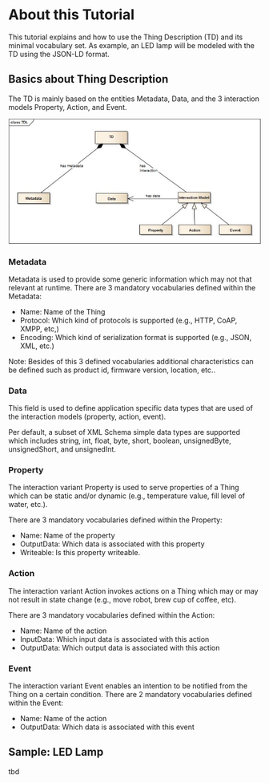 
# About this Tutorial
This tutorial explains and how to use the Thing Description (TD) and its minimal vocabulary set. As example, an LED lamp will be modeled with the TD using the JSON-LD format. 


## Basics about Thing Description
The TD is mainly based on the entities Metadata, Data, and the 3 interaction models Property, Action, and Event. 


![TDL Model](TDL.jpg)


### Metadata 
Metadata is used to provide some generic information which may not that relevant at runtime. There are 3 mandatory vocabularies defined within the Metadata:

* Name: Name of the Thing
* Protocol: Which kind of protocols is supported (e.g., HTTP, CoAP, XMPP, etc,)
* Encoding: Which kind of serialization format is supported (e.g., JSON, XML, etc.)

Note: Besides of this 3 defined vocabularies additional characteristics can be defined such as product id, firmware version, location, etc..

### Data 
This field is used to define application specific data types that are used of the interaction models (property, action, event). 

Per default, a subset of XML Schema simple data types are supported which includes string, int, float, byte, short, boolean, unsignedByte, unsignedShort, and unsignedInt.

### Property

The interaction variant Property is used to serve properties of a Thing which can be static and/or dynamic (e.g., temperature value, fill level of water, etc.).

There are 3 mandatory vocabularies defined within the Property:

* Name: Name of the property
* OutputData: Which data is associated with this property
* Writeable: Is this property writeable. 

### Action
The interaction variant Action invokes actions on a Thing which may or may not result in state change (e.g., move robot, brew cup of coffee, etc).

There are 3 mandatory vocabularies defined within the Action:

* Name: Name of the action
* InputData: Which input data is associated with this action
* OutputData: Which output data is associated with this action

### Event
The interaction variant Event enables an intention to be notified from the Thing on a certain condition. 
There are 2 mandatory vocabularies defined within the Event:

* Name: Name of the action
* OutputData: Which data is associated with this event

## Sample: LED Lamp
tbd


